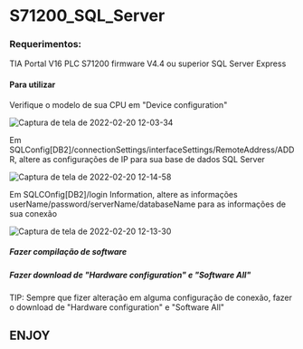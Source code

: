 # S71200_SQL_Server

### Requerimentos:
TIA Portal V16 
PLC S71200 firmware V4.4 ou superior
SQL Server Express

#### Para utilizar
Verifique o modelo de sua CPU em "Device configuration"<br>

![Captura de tela de 2022-02-20 12-03-34](https://user-images.githubusercontent.com/55773189/154849050-039729cf-fdc5-41e1-91e4-bfc93305d90a.png)<br>

Em SQLConfig[DB2]/connectionSettings/interfaceSettings/RemoteAddress/ADDR, altere as configurações de IP para sua base de dados SQL Server<br>

![Captura de tela de 2022-02-20 12-14-58](https://user-images.githubusercontent.com/55773189/154849640-a46f49ee-f191-45ba-a727-7eeb5cdc4875.png)<br>


Em SQLCOnfig[DB2]/login Information, altere as informações userName/password/serverName/databaseName para as informações de sua conexão<br>

![Captura de tela de 2022-02-20 12-13-30](https://user-images.githubusercontent.com/55773189/154849577-96e93737-2bcd-4d21-88fa-c78359078a69.png)<br>

##### Fazer compilação de software

##### Fazer download de "Hardware configuration" e "Software All"

TIP: Sempre que fizer alteração em alguma configuração de conexão, fazer o download de "Hardware configuration" e "Software All"

## ENJOY
